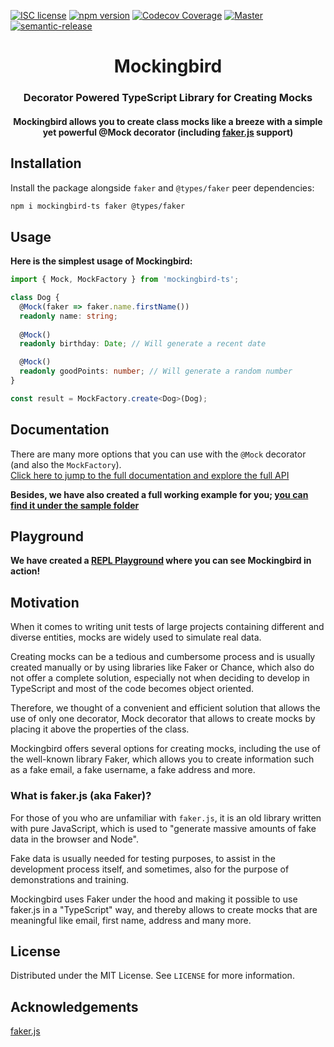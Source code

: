 [![ISC license](http://img.shields.io/badge/license-MIT-brightgreen.svg)](http://opensource.org/licenses/MIT)
[![npm version](http://img.shields.io/npm/v/mockingbird-ts.svg?style=flat)](https://npmjs.org/package/mockingbird-ts "View this project on npm")
[![Codecov Coverage](https://img.shields.io/codecov/c/github/omermorad/mockingbird-ts/master.svg?style=flat-square)](https://codecov.io/gh/omermorad/mockingbird-ts)
[![Master](https://github.com/omermorad/mockingbird-ts/actions/workflows/release.yml/badge.svg?branch=master)](https://github.com/omermorad/mockingbird-ts/actions)
[![semantic-release](https://img.shields.io/badge/%20%20%F0%9F%93%A6%F0%9F%9A%80-semantic--release-e10079.svg)](https://github.com/semantic-release/semantic-release)

<p align="center">
  <!-- <img width="450" src="https://github.com/omermorad/mockingbird-ts/blob/master/docs/logo.png" alt="Mockingbird Logo"> -->

  <h1 align="center">Mockingbird</h1>

  <h3 align="center">
    Decorator Powered TypeScript Library for Creating Mocks
  </h3>

  <h4 align="center">
    Mockingbird allows you to create class mocks like a breeze with a simple yet powerful @Mock decorator (including <a href="https://github.com/marak/Faker.js/">faker.js</a> support)
  </h4>
</p>

## Installation
Install the package alongside `faker` and `@types/faker` peer dependencies:

```bash
npm i mockingbird-ts faker @types/faker
```

## Usage

**Here is the simplest usage of Mockingbird:**

```typescript
import { Mock, MockFactory } from 'mockingbird-ts';

class Dog {
  @Mock(faker => faker.name.firstName())
  readonly name: string;
  
  @Mock()
  readonly birthday: Date; // Will generate a recent date

  @Mock()
  readonly goodPoints: number; // Will generate a random number
}

const result = MockFactory.create<Dog>(Dog);
```

## Documentation

There are many more options that you can use with the `@Mock` decorator (and also the `MockFactory`). \
[Click here to jump to the full documentation and explore the full API](https://github.com/omermorad/faker.ts/blob/master/docs/README.md)

**Besides, we have also created a full working example for you; [you can find it under
the sample folder](https://github.com/omermorad/mockingbird-ts/tree/master/sample)**


## Playground
**We have created a [REPL Playground](https://repl.it/@omermorad/Mockingbird-Playground) where you can see Mockingbird in action!**

## Motivation
When it comes to writing unit tests of large projects containing different and
diverse entities, mocks are widely used to simulate real data.

Creating mocks can be a tedious and cumbersome process and is usually created
manually or by using libraries like Faker or Chance, which also do not offer a complete solution,
especially not when deciding to develop in TypeScript and most of the code becomes object oriented.

Therefore, we thought of a convenient and efficient solution that allows the use
of only one decorator, Mock decorator that allows to create mocks by placing it above the properties of the class.

Mockingbird offers several options for creating mocks, including the use of the
well-known library Faker, which allows you to create information such as a fake email, a fake username,
a fake address and more.

### What is faker.js (aka Faker)?
For those of you who are unfamiliar with `faker.js`, it is an old library written
with pure JavaScript, which is used to "generate massive amounts of fake data in
the browser and Node".

Fake data is usually needed for testing purposes, to assist in the development process itself,
and sometimes, also for the purpose of demonstrations and training.

Mockingbird uses Faker under the hood and making it possible to use faker.js in
a "TypeScript" way, and thereby allows to create mocks that are meaningful like
email, first name, address and many more.

## License
Distributed under the MIT License. See `LICENSE` for more information.

## Acknowledgements
[faker.js](https://github.com/marak/Faker.js)
